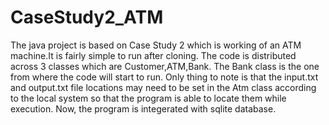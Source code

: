 # CaseStudy2_ATM

The java project is based on Case Study 2 which is working of an ATM machine.It is fairly simple to run after cloning. 
The code is distributed across 3 classes which are Customer,ATM,Bank.
The Bank class is the one from where the code will start to run.
Only thing to note is that the input.txt and output.txt file locations may need to be set in the Atm class according to the local system so that the program is able to locate them while execution. 
Now, the program is integerated with sqlite database.
